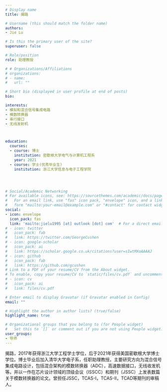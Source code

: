 ```yaml
---
# Display name
title: 揭路

# Username (this should match the folder name)
authors:
- Jie Lu

# Is this the primary user of the site?
superuser: false

# Role/position
role: 助理教授

# # Organizations/Affiliations
# organizations:
# - name: 
#   url: ""

# Short bio (displayed in user profile at end of posts)
bio: 

interests:
- 模拟和混合信号集成电路
- 模数转换器
- 串行接口
- 无线发射机



education:
  courses:
  - course: 博士
    institution: 密歇根大学电气与计算机工程系
    year: 2021
  - course: 学士(优秀毕业生)
    institution: 浙江大学信息与电子工程学院




# Social/Academic Networking
# For available icons, see: https://sourcethemes.com/academic/docs/page-builder/#icons
#   For an email link, use "fas" icon pack, "envelope" icon, and a link in the
#   form "mailto:your-email@example.com" or "#contact" for contact widget.
social:
- icon: envelope
  icon_pack: fas
  link: 'mailto:jielu1995 [at] outlook [dot] com'  # For a direct email link, use "mailto:test@example.org".
# - icon: twitter
#   icon_pack: fab
#   link: https://twitter.com/GeorgeCushen
# - icon: google-scholar
#   icon_pack: ai
#   link: https://scholar.google.co.uk/citations?user=sIwtMXoAAAAJ
# - icon: github
#   icon_pack: fab
#   link: https://github.com/gcushen
# Link to a PDF of your resume/CV from the About widget.
# To enable, copy your resume/CV to `static/files/cv.pdf` and uncomment the lines below.
# - icon: cv
#   icon_pack: ai
#   link: files/cv.pdf

# Enter email to display Gravatar (if Gravatar enabled in Config)
email: ""

# Highlight the author in author lists? (true/false)
highlight_name: true

# Organizational groups that you belong to (for People widget)
#   Set this to `[]` or comment out if you are not using People widget.
user_groups:
- 导师
---
```

揭路，2017年获得浙江大学工程学士学位，后于2021年获得美国密歇根大学博士学位。博士毕业后加入清华大学电子系，任职助理教授。主要研究方向为混合信号集成电路设计，包括混合架构的模数转换器（ADC），高速数据接口，无线收发机等。并以一作在芯片设计领域的顶级会议（ISSCC）和期刊（JSSC）上发表数篇关于模数转换器的论文。曾担任JSSC，TCAS-I，TCAS-II，TCAD等期刊的审稿人。
